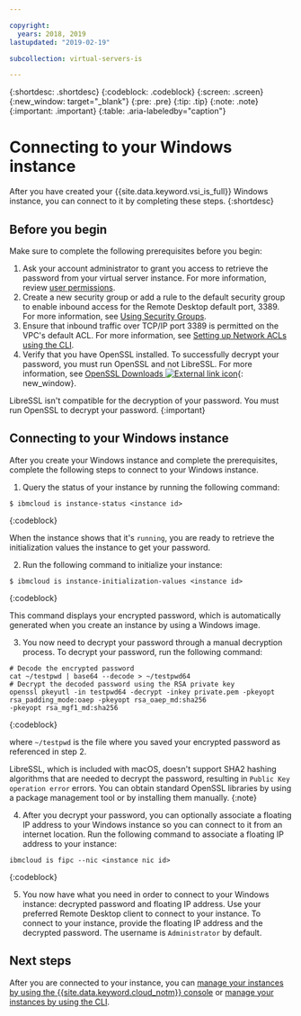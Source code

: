 ```yaml
---

copyright:
  years: 2018, 2019
lastupdated: "2019-02-19"

subcollection: virtual-servers-is

---
```


{:shortdesc: .shortdesc}
{:codeblock: .codeblock}
{:screen: .screen}
{:new_window: target="_blank"}
{:pre: .pre}
{:tip: .tip}
{:note: .note}
{:important: .important}
{:table: .aria-labeledby="caption"}

# Connecting to your Windows instance

After you have created your {{site.data.keyword.vsi_is_full}} Windows instance, you can connect to it by completing these steps.
{:shortdesc}

## Before you begin

Make sure to complete the following prerequisites before you begin:

1. Ask your account administrator to grant you access to retrieve the password from your virtual server instance. For more information, review [user permissions](/docs/infrastructure/vpc?topic=vpc-managing-user-permissions-for-vpc-resources).
2. Create a new security group or add a rule to the default security group to enable inbound access for the Remote Desktop default port, 3389. For more information, see [Using Security Groups](/docs/infrastructure/vpc-network?topic=vpc-network-using-security-groups).
3. Ensure that inbound traffic over TCP/IP port 3389 is permitted on the VPC's default ACL. For more information, see [Setting up Network ACLs using the CLI](/docs/infrastructure/vpc-network?topic=vpc-network-setting-up-network-acls-using-the-cli).
4. Verify that you have OpenSSL installed. To successfully decrypt your password, you must run OpenSSL and not LibreSSL. For more information, see [OpenSSL Downloads ![External link icon](../icons/launch-glyph.svg "External link icon")](https://www.openssl.org/source/){: new_window}.

LibreSSL isn't compatible for the decryption of your password. You must run OpenSSL to decrypt your password.
{:important}

## Connecting to your Windows instance

After you create your Windows instance and complete the prerequisites, complete the following steps to connect to your Windows instance.

1. Query the status of your instance by running the following command:
  ```
  $ ibmcloud is instance-status <instance id>
  ```
  {:codeblock}

  When the instance shows that it's `running`, you are ready to retrieve the initialization values the instance to get your password.

2. Run the following command to initialize your instance:

  ```
  $ ibmcloud is instance-initialization-values <instance id>
  ```
  {:codeblock}

  This command displays your encrypted password, which is automatically generated when you create an instance by using a Windows image.

3. You now need to decrypt your password through a manual decryption process. To decrypt your password, run the following command:

  ```
  # Decode the encrypted password
  cat ~/testpwd | base64 --decode > ~/testpwd64
  # Decrypt the decoded password using the RSA private key
  openssl pkeyutl -in testpwd64 -decrypt -inkey private.pem -pkeyopt rsa_padding_mode:oaep -pkeyopt rsa_oaep_md:sha256
  -pkeyopt rsa_mgf1_md:sha256
  ```
  {:codeblock}

  where `~/testpwd` is the file where you saved your encrypted password as referenced in step 2.  

  LibreSSL, which is included with macOS, doesn't support SHA2 hashing algorithms that are needed to decrypt the password, resulting in `Public Key operation error` errors. You can obtain standard OpenSSL libraries by using a package management tool or by installing them manually.
  {:note}

4. After you decrypt your password, you can optionally associate a floating IP address to your Windows instance so you can connect to it from an internet location. Run the following command to associate a floating IP address to your instance:

  ```
  ibmcloud is fipc --nic <instance nic id>
  ```
  {:codeblock}

5. You now have what you need in order to connect to your Windows instance: decrypted password and floating IP address. Use your preferred Remote Desktop client to connect to your instance. To connect to your instance, provide the floating IP address and the decrypted password. The username is `Administrator` by default.

## Next steps
After you are connected to your instance, you can [manage your instances by using the {{site.data.keyword.cloud_notm}} console](/docs/vsi-is?topic=virtual-servers-is-managing-virtual-server-instances) or [manage your instances by using the CLI](/docs/vsi-is?topic=virtual-servers-is-managing-virtual-servers-cli).
